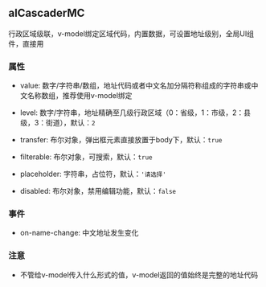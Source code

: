 ## alCascaderMC
行政区域级联，v-model绑定区域代码，内置数据，可设置地址级别，全局UI组件，直接用

### 属性
* value: 数字/字符串/数组，地址代码或者中文名加分隔符称组成的字符串或中文名称数组，推荐使用v-model绑定

* level: 数字/字符串，地址精确至几级行政区域（0：省级，1：市级，2：县级，3：街道），默认：`2`

* transfer: 布尔对象，弹出框元素直接放置于body下，默认：`true`

* filterable: 布尔对象，可搜索，默认：`true`

* placeholder: 字符串，占位符，默认：`'请选择'`

* disabled: 布尔对象，禁用编辑功能，默认：`false`
### 事件
* on-name-change: 中文地址发生变化
### 注意
* 不管给v-model传入什么形式的值，v-model返回的值始终是完整的地址代码